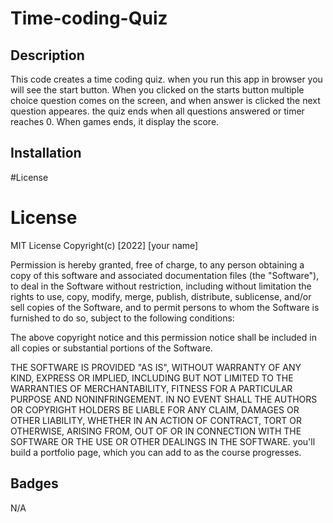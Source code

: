 # Time-coding-Quiz
## Description
  This code creates a time coding quiz. when you run this app in browser you will see  the  start button. When you clicked on the starts button multiple choice question comes on the screen,  and when answer is clicked the next question appeares. the quiz ends when all questions answered or timer reaches 0. When games ends, it display the score.
  ## Installation

  #License
  # License
MIT License
Copyright(c) [2022] [your name]

Permission is hereby granted, free of charge, to any person obtaining a copy
of this software and associated documentation files (the "Software"), to deal
in the Software without restriction, including without limitation the rights
to use, copy, modify, merge, publish, distribute, sublicense, and/or sell
copies of the Software, and to permit persons to whom the Software is
furnished to do so, subject to the following conditions:

The above copyright notice and this permission notice shall be included in all
copies or substantial portions of the Software.

THE SOFTWARE IS PROVIDED "AS IS", WITHOUT WARRANTY OF ANY KIND, EXPRESS OR
IMPLIED, INCLUDING BUT NOT LIMITED TO THE WARRANTIES OF MERCHANTABILITY,
FITNESS FOR A PARTICULAR PURPOSE AND NONINFRINGEMENT. IN NO EVENT SHALL THE
AUTHORS OR COPYRIGHT HOLDERS BE LIABLE FOR ANY CLAIM, DAMAGES OR OTHER
LIABILITY, WHETHER IN AN ACTION OF CONTRACT, TORT OR OTHERWISE, ARISING FROM,
OUT OF OR IN CONNECTION WITH THE SOFTWARE OR THE USE OR OTHER DEALINGS IN THE
SOFTWARE.
you'll build a portfolio page, which you can add to as the course progresses. 


 
## Badges
N/A